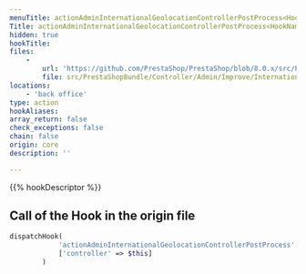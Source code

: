 ```yaml
---
menuTitle: actionAdminInternationalGeolocationControllerPostProcess<HookName>Before
Title: actionAdminInternationalGeolocationControllerPostProcess<HookName>Before
hidden: true
hookTitle: 
files:
    -
        url: 'https://github.com/PrestaShop/PrestaShop/blob/8.0.x/src/PrestaShopBundle/Controller/Admin/Improve/International/GeolocationController.php'
        file: src/PrestaShopBundle/Controller/Admin/Improve/International/GeolocationController.php
locations:
    - 'back office'
type: action
hookAliases: 
array_return: false
check_exceptions: false
chain: false
origin: core
description: ''

---
```


{{% hookDescriptor %}}

## Call of the Hook in the origin file

```php
dispatchHook(
            'actionAdminInternationalGeolocationControllerPostProcess' . $hookName . 'Before',
            ['controller' => $this]
        )
```
